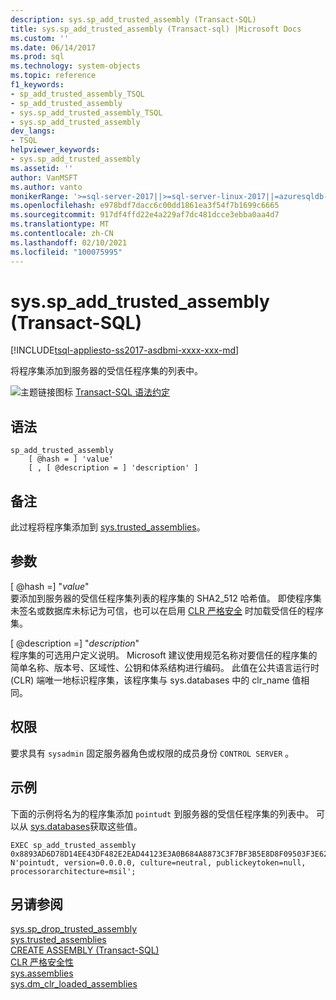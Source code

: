 ```yaml
---
description: sys.sp_add_trusted_assembly (Transact-SQL)
title: sys.sp_add_trusted_assembly (Transact-sql) |Microsoft Docs
ms.custom: ''
ms.date: 06/14/2017
ms.prod: sql
ms.technology: system-objects
ms.topic: reference
f1_keywords:
- sp_add_trusted_assembly_TSQL
- sp_add_trusted_assembly
- sys.sp_add_trusted_assembly_TSQL
- sys.sp_add_trusted_assembly
dev_langs:
- TSQL
helpviewer_keywords:
- sys.sp_add_trusted_assembly
ms.assetid: ''
author: VanMSFT
ms.author: vanto
monikerRange: '>=sql-server-2017||>=sql-server-linux-2017||=azuresqldb-mi-current'
ms.openlocfilehash: e978bdf7dacc6c00dd1861ea3f54f7b1699c6665
ms.sourcegitcommit: 917df4ffd22e4a229af7dc481dcce3ebba0aa4d7
ms.translationtype: MT
ms.contentlocale: zh-CN
ms.lasthandoff: 02/10/2021
ms.locfileid: "100075995"
---
```

# <a name="syssp_add_trusted_assembly-transact-sql"></a>sys.sp_add_trusted_assembly (Transact-SQL)  
[!INCLUDE[tsql-appliesto-ss2017-asdbmi-xxxx-xxx-md](../../includes/tsql-appliesto-ss2017-asdbmi-xxxx-xxx-md.md)]

将程序集添加到服务器的受信任程序集的列表中。

 ![主题链接图标](../../database-engine/configure-windows/media/topic-link.gif "“主题链接”图标") [Transact-SQL 语法约定](../../t-sql/language-elements/transact-sql-syntax-conventions-transact-sql.md)  


## <a name="syntax"></a>语法
```  
sp_add_trusted_assembly 
    [ @hash = ] 'value'
    [ , [ @description = ] 'description' ]
```  

## <a name="remarks"></a>备注  

此过程将程序集添加到  [sys.trusted_assemblies](../../relational-databases/system-catalog-views/sys-trusted-assemblies-transact-sql.md)。

## <a name="arguments"></a>参数

[ @hash =] "*value*"  
要添加到服务器的受信任程序集列表的程序集的 SHA2_512 哈希值。 即使程序集未签名或数据库未标记为可信，也可以在启用 [CLR 严格安全](../../database-engine/configure-windows/clr-strict-security.md) 时加载受信任的程序集。

[ @description =] "*description*"  
程序集的可选用户定义说明。 Microsoft 建议使用规范名称对要信任的程序集的简单名称、版本号、区域性、公钥和体系结构进行编码。 此值在公共语言运行时 (CLR) 端唯一地标识程序集，该程序集与 sys.databases 中的 clr_name 值相同。 

## <a name="permissions"></a>权限

要求具有 `sysadmin` 固定服务器角色或权限的成员身份 `CONTROL SERVER` 。

## <a name="examples"></a>示例  

下面的示例将名为的程序集添加 `pointudt` 到服务器的受信任程序集的列表中。 可以从  [sys.databases](../../relational-databases/system-catalog-views/sys-assemblies-transact-sql.md)获取这些值。     

```  
EXEC sp_add_trusted_assembly 0x8893AD6D78D14EE43DF482E2EAD44123E3A0B684A8873C3F7BF3B5E8D8F09503F3E62370CE742BBC96FE3394477214B84C7C1B0F7A04DCC788FA99C2C09DFCCC, 
N'pointudt, version=0.0.0.0, culture=neutral, publickeytoken=null, processorarchitecture=msil';
```  

## <a name="see-also"></a>另请参阅  
  [sys.sp_drop_trusted_assembly](sys-sp-drop-trusted-assembly-transact-sql.md)  
  [sys.trusted_assemblies](../../relational-databases/system-catalog-views/sys-trusted-assemblies-transact-sql.md)  
  [CREATE ASSEMBLY (Transact-SQL)](../../t-sql/statements/create-assembly-transact-sql.md)  
  [CLR 严格安全性](../../database-engine/configure-windows/clr-strict-security.md)  
  [sys.assemblies](../../relational-databases/system-catalog-views/sys-assemblies-transact-sql.md)  
  [sys.dm_clr_loaded_assemblies](../../relational-databases/system-dynamic-management-views/sys-dm-clr-loaded-assemblies-transact-sql.md)  

